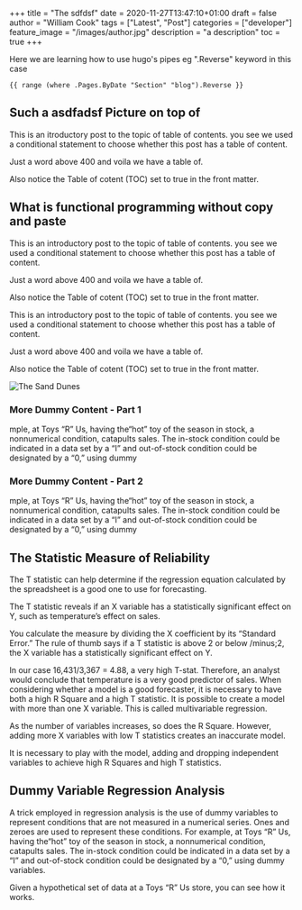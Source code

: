 +++
title = "The sdfdsf"
date = 2020-11-27T13:47:10+01:00
draft = false
author = "William Cook"
tags = ["Latest", "Post"]
categories = ["developer"]
feature_image = "/images/author.jpg"
description = "a description"
toc = true
+++

Here we are learning how to use hugo's pipes eg ".Reverse" keyword in this case

```golang
{{ range (where .Pages.ByDate "Section" "blog").Reverse }}
```

## Such a asdfadsf Picture on top of

This is an itroductory post to the topic of table of contents. you see we used a conditional statement to choose whether this post has a table of content.

Just a word above 400 and voila we have a table of.

Also notice the Table of cotent (TOC) set to true in the front matter.

## What is functional programming without copy and paste

This is an introductory post to the topic of table of contents. you see we used a conditional statement to choose whether this post has a table of content.

Just a word above 400 and voila we have a table of.

Also notice the Table of cotent (TOC) set to true in the front matter.

This is an introductory post to the topic of table of contents. you see we used a conditional statement to choose whether this post has a table of content.

Just a word above 400 and voila we have a table of.

Also notice the Table of cotent (TOC) set to true in the front matter.

![The Sand Dunes](/images/Emr.jpg)

### More Dummy Content - Part 1

mple, at Toys “R” Us,
having the“hot” toy of the season in stock, a nonnumerical condition, catapults
sales. The in-stock condition could be indicated in a data set by a “I”
and out-of-stock condition could be designated by a “0,” using dummy

### More Dummy Content - Part 2

mple, at Toys “R” Us,
having the“hot” toy of the season in stock, a nonnumerical condition, catapults
sales. The in-stock condition could be indicated in a data set by a “I”
and out-of-stock condition could be designated by a “0,” using dummy

## The Statistic Measure of Reliability

The T statistic can help determine if the regression equation calculated by the spreadsheet is a good one to use for forecasting.

The T statistic reveals if an X variable has a statistically significant effect on Y, such as temperature’s
effect on sales.

You calculate the measure by dividing the X coefficient by
its “Standard Error.” The rule of thumb says if a T statistic is above 2 or below
/minus;2, the X variable has a statistically significant effect on Y.

In our case
16,431/3,367 = 4.88, a very high T-stat. Therefore, an analyst would conclude
that temperature is a very good predictor of sales.
When considering whether a model is a good forecaster, it is necessary to have both a high R Square and a high T statistic. It is possible to create a
model with more than one X variable. This is called multivariable regression.

As the number of variables increases, so does the R Square. However, adding
more X variables with low T statistics creates an inaccurate model.

It is necessary
to play with the model, adding and dropping independent variables to achieve high R Squares and high T statistics.

## Dummy Variable Regression Analysis

A trick employed in regression analysis is the use of dummy variables to represent conditions that are not measured in a numerical series. Ones and
zeroes are used to represent these conditions. For example, at Toys “R” Us,
having the“hot” toy of the season in stock, a nonnumerical condition, catapults
sales. The in-stock condition could be indicated in a data set by a “I”
and out-of-stock condition could be designated by a “0,” using dummy
variables.

Given a hypothetical set of data at a Toys “R” Us store, you can see how
it works.
